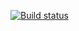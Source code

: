 [![Build status](https://ci.appveyor.com/api/projects/status/45cpo6igysgnk757?svg=true)](https://ci.appveyor.com/project/JCBurnside/avaloniabehaviors-async)